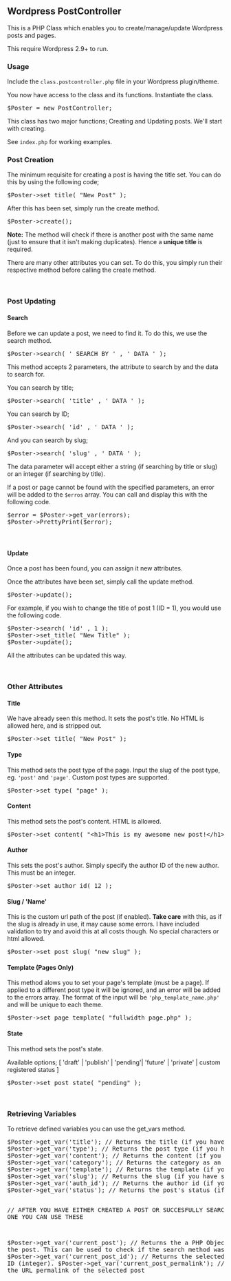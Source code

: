 <h2>Wordpress PostController</h2>

This is a PHP Class which enables you to create/manage/update Wordpress posts and pages.

This require Wordpress 2.9+ to run.

<h3>Usage</h3>
Include the <code>class.postcontroller.php</code> file in your Wordpress plugin/theme.

You now have access to the class and its functions. Instantiate the class.
<pre>
$Poster = new PostController;
</pre>
<p>This class has two major functions; Creating and Updating posts. We'll start with creating.</p>
<p>See <code>index.php</code> for working examples.</p>
<h3>Post Creation</h3>
<p>The minimum requisite for creating a post is having the title set. You can do this by using the following code;</p>
<pre>$Poster-&gt;set_title( &quot;New Post&quot; ); 
</pre>
<p>After this has been set, simply run the create method.</p>
<pre>$Poster-&gt;create();</pre>
<p><strong>Note:</strong> The method will check if there is another post with the same name (just to ensure that it isn't making duplicates). Hence a<strong> unique title </strong>is required.</p>
<p>There are many other attributes you can set. To do this, you simply run their respective method before calling the create method.</p>
<p>&nbsp;</p>
<h3>Post Updating</h3>
<h4>Search</h4>
<p>Before we can update a post, we need to find it. To do this, we use the search method.</p>
<pre>$Poster-&gt;search( ' SEARCH_BY ' , ' DATA ' );
</pre>
<p>This method accepts 2 parameters, the attribute to search by and the data to search for.</p>
<p>You can search by title;</p>
<pre>$Poster-&gt;search( 'title' , ' DATA ' );
</pre>
<p>You can search by ID;</p>
<pre>$Poster-&gt;search( 'id' , ' DATA ' );
</pre>
<p>And you can search by slug;</p>
<pre>$Poster-&gt;search( 'slug' , ' DATA ' );</pre>
<p>The data parameter will accept either a string (if searching by title or slug) or an integer (if searching by title).</p>
<p>If a post or page cannot be found with the specified parameters, an error will be added to the <code>$erros</code> array. You can call and display this with the following code.</p>
<pre>$error = $Poster-&gt;get_var(errors);
$Poster-&gt;PrettyPrint($error);</pre>
<h4>&nbsp;</h4>
<h4>Update</h4>
<p>Once a post has been found, you can assign it new attributes.</p>
<p>Once the attributes have been set, simply call the update method.</p>
<pre>$Poster-&gt;update();
</pre>
<p>For example, if you wish to change the title of post 1 (ID = 1), you would use the following code.</p>
<pre>$Poster-&gt;search( 'id' , 1 );
$Poster-&gt;set_title( &quot;New Title&quot; ); 
$Poster-&gt;update();
</pre>
<p>All the attributes can be updated this way.</p>
<p>&nbsp;</p>
<h3>Other Attributes</h3>
<h4>Title</h4>
<p>We have already seen this method. It sets the post's title. No HTML is allowed here, and is stripped out.</p>
<pre>$Poster-&gt;set_title( &quot;New Post&quot; ); 
</pre>
<h4>Type</h4>
<p>This method sets the post type of the page. Input the slug of the post type, eg. <code>'post'</code> and <code>'page'</code>. Custom post types are supported.</p>
<pre>$Poster-&gt;set_type( &quot;page&quot; ); 
</pre>
<h4>Content</h4>
<p>This method sets the post's content. HTML is allowed.</p>
<pre>$Poster-&gt;set_content( &quot;&lt;h1&gt;This is my awesome new post!&lt;/h1&gt;&quot; ); 
</pre><h4>Author</h4>
<p>This sets the post's author. Simply specify the author ID of the new author. This must be an integer.</p>
<pre>$Poster-&gt;set_author_id( 12 ); 
</pre><h4>Slug / 'Name'</h4>
<p>This is the custom url path of the post (if enabled). <strong>Take care</strong> with this, as if the slug is already in use, it may cause some errors. I have included validation to try and avoid this at all costs though. No special characters or html allowed.</p>
<pre>$Poster-&gt;set_post_slug( &quot;new_slug&quot; ); 
</pre>
<h4>Template (Pages Only)</h4>
<p>This method alows you to set your page's template (must be a page). If applied to a different post type it will be ignored, and an error will be added to the errors array. The format of the input will be <code>'php_template_name.php'</code> and will be unique to each theme.</p>
<pre>$Poster-&gt;set_page_template( &quot;fullwidth_page.php&quot; ); 
</pre><h4>State</h4>
<p>This method sets the post's state.</p>
<p>Available options; [ 'draft' | 'publish' | 'pending'| 'future' | 'private' | custom registered status ] </p>
<pre>$Poster-&gt;set_post_state( &quot;pending&quot; ); 
</pre><p>&nbsp;</p>
<h3>Retrieving Variables</h3>
<p>To retrieve defined variables you can use the get_vars method.</p>
<pre>
$Poster->get_var('title'); // Returns the title (if you have set it)
$Poster->get_var('type'); // Returns the post type (if you have set it)
$Poster->get_var('content'); // Returns the content (if you have set it)
$Poster->get_var('category'); // Returns the category as an array (if you have set it)
$Poster->get_var('template'); // Returns the template (if you have set it)
$Poster->get_var('slug'); // Returns the slug (if you have set it)
$Poster->get_var('auth_id'); // Returns the author id (if you have set it)
$Poster->get_var('status'); // Returns the post's status (if you have set it)

// AFTER YOU HAVE EITHER CREATED A POST OR SUCCESFULLY SEARCHED FOR ONE YOU CAN USE THESE

$Poster->get_var('current_post'); // Returns the a PHP Object of the post. This can be used to check if the search method was successful
$Poster->get_var('current_post_id'); // Returns the selected post's ID (integer). 
$Poster->get_var('current_post_permalink'); // Returns the URL permalink of the selected post
</pre>
